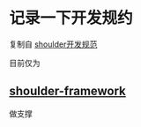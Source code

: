 # 记录一下开发规约

复制自 [shoulder开发规范](http://spec.itlym.cn)

目前仅为 
## [shoulder-framework](https://github.com/ChinaLym/Shoulder-Framework) 
做支撑